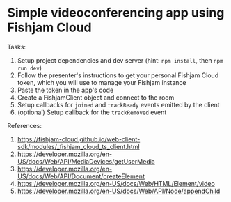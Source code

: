 # Simple videoconferencing app using Fishjam Cloud

Tasks:
1. Setup project dependencies and dev server (hint: `npm install`, then `npm run dev`)
1. Follow the presenter's instructions to get your personal Fishjam Cloud token,
   which you will use to manage your Fishjam instance
1. Paste the token in the app's code
1. Create a FishjamClient object and connect to the room
1. Setup callbacks for `joined` and `trackReady` events emitted by the client
1. (optional) Setup callback for the `trackRemoved` event

References:
1. https://fishjam-cloud.github.io/web-client-sdk/modules/_fishjam_cloud_ts_client.html
1. https://developer.mozilla.org/en-US/docs/Web/API/MediaDevices/getUserMedia
1. https://developer.mozilla.org/en-US/docs/Web/API/Document/createElement
1. https://developer.mozilla.org/en-US/docs/Web/HTML/Element/video
1. https://developer.mozilla.org/en-US/docs/Web/API/Node/appendChild
